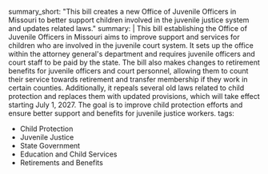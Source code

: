 summary_short: "This bill creates a new Office of Juvenile Officers in Missouri to better support children involved in the juvenile justice system and updates related laws."
summary: |
  This bill establishing the Office of Juvenile Officers in Missouri aims to improve support and services for children who are involved in the juvenile court system. It sets up the office within the attorney general's department and requires juvenile officers and court staff to be paid by the state. The bill also makes changes to retirement benefits for juvenile officers and court personnel, allowing them to count their service towards retirement and transfer membership if they work in certain counties. Additionally, it repeals several old laws related to child protection and replaces them with updated provisions, which will take effect starting July 1, 2027. The goal is to improve child protection efforts and ensure better support and benefits for juvenile justice workers.
tags:
  - Child Protection
  - Juvenile Justice
  - State Government
  - Education and Child Services
  - Retirements and Benefits
